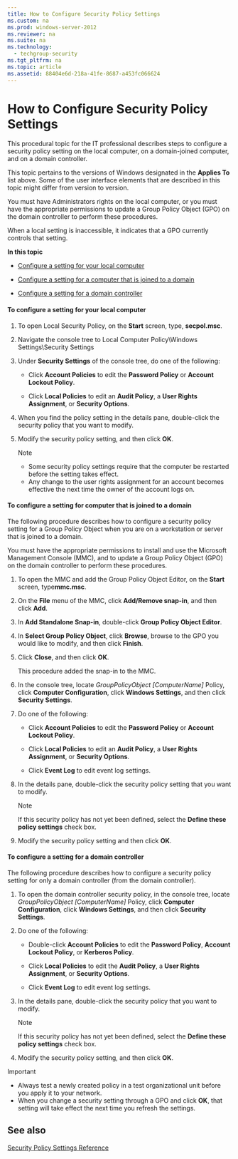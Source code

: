 ```yaml
---
title: How to Configure Security Policy Settings
ms.custom: na
ms.prod: windows-server-2012
ms.reviewer: na
ms.suite: na
ms.technology: 
  - techgroup-security
ms.tgt_pltfrm: na
ms.topic: article
ms.assetid: 88404e6d-218a-41fe-8687-a453fc066624
---
```

# How to Configure Security Policy Settings
This procedural topic for the IT professional describes steps to configure a security policy setting on the local computer, on a domain-joined computer, and on a domain controller.  
  
This topic pertains to the versions of Windows designated in the **Applies To** list above. Some of the user interface elements that are described in this topic might differ from version to version.  
  
You must have Administrators rights on the local computer, or you must have the appropriate permissions to update a Group Policy Object (GPO) on the domain controller to perform these procedures.  
  
When a local setting is inaccessible, it indicates that a GPO currently controls that setting.  
  
**In this topic**  
  
-   [Configure a setting for your local computer](#BKMK_Local)  
  
-   [Configure a setting for a computer that is joined to a domain](#BKMK_Domain)  
  
-   [Configure a setting for a domain controller](#BKMK_DC)  
  
#### <a name="BKMK_Local"></a>To configure a setting for your local computer  
  
1.  To open Local Security Policy, on the **Start** screen, type,   **secpol.msc**.  
  
2.  Navigate the console tree to Local Computer Policy\Windows Settings\Security Settings  
  
3.  Under **Security Settings** of the console tree, do one of the following:  
  
    -   Click **Account Policies** to edit the **Password Policy** or **Account Lockout Policy**.  
  
    -   Click **Local Policies** to edit an **Audit Policy**, a **User Rights Assignment**, or **Security Options**.  
  
4.  When you find the policy setting in the details pane, double-click the security policy that you want to modify.  
  
5.  Modify the security policy setting, and then click **OK**.  
  
    > [!NOTE]  
    > -   Some security policy settings require that the computer be restarted before the setting takes effect.  
    > -   Any change to the user rights assignment for an account becomes effective the next time the owner of the account logs on.  
  
#### <a name="BKMK_Domain"></a>To configure a setting for computer that is joined to a domain  
The following procedure describes how to configure a security policy setting for a Group Policy Object when you are on a workstation or server that is joined to a domain.  
  
You must have the appropriate permissions to install and use the Microsoft Management Console (MMC), and to update a Group Policy Object (GPO) on the domain controller to perform these procedures.  
  
1.  To open the MMC and add the Group Policy Object Editor, on the **Start** screen, type**mmc.msc**.  
  
2.  On the **File** menu of the MMC, click **Add/Remove snap-in**, and then click **Add**.  
  
3.  In **Add Standalone Snap-in**, double-click **Group Policy Object Editor**.  
  
4.  In **Select Group Policy Object**, click **Browse**, browse to the GPO you would like to modify, and then click **Finish**.  
  
5.  Click **Close**, and then click **OK**.  
  
    This procedure added the snap-in to the MMC.  
  
6.  In the console tree, locate *GroupPolicyObject [ComputerName]* Policy, click **Computer Configuration**, click **Windows Settings**, and then click **Security Settings**.  
  
7.  Do one of the following:  
  
    -   Click **Account Policies** to edit the **Password Policy** or **Account Lockout Policy**.  
  
    -   Click **Local Policies** to edit an **Audit Policy**, a **User Rights Assignment**, or **Security Options**.  
  
    -   Click **Event Log** to edit event log settings.  
  
8.  In the details pane, double-click the security policy setting that you want to modify.  
  
    > [!NOTE]  
    > If this security policy has not yet been defined, select the **Define these policy settings** check box.  
  
9. Modify the security policy setting and then click **OK**.  
  
#### <a name="BKMK_DC"></a>To configure a setting for a domain controller  
The following procedure describes how to configure a security policy setting for only a domain controller (from the domain controller).  
  
1.  To open the domain controller security policy, in the console tree, locate *GroupPolicyObject [ComputerName]* Policy, click **Computer Configuration**, click **Windows Settings**, and then click **Security Settings**.  
  
2.  Do one of the following:  
  
    -   Double-click **Account Policies** to edit the **Password Policy**, **Account Lockout Policy**, or **Kerberos Policy**.  
  
    -   Click **Local Policies** to edit the **Audit Policy**, a **User Rights Assignment**, or **Security Options**.  
  
    -   Click **Event Log** to edit event log settings.  
  
3.  In the details pane, double-click the security policy that you want to modify.  
  
    > [!NOTE]  
    > If this security policy has not yet been defined, select the **Define these policy settings** check box.  
  
4.  Modify the security policy setting, and then click **OK**.  
  
> [!IMPORTANT]  
> -   Always test a newly created policy in a test organizational unit before you apply it to your network.  
> -   When you change a security setting through a GPO and click **OK**, that setting will take effect the next time you refresh the settings.  
  
## See also  
[Security Policy Settings Reference](Security-Policy-Settings-Reference.md)  
  

